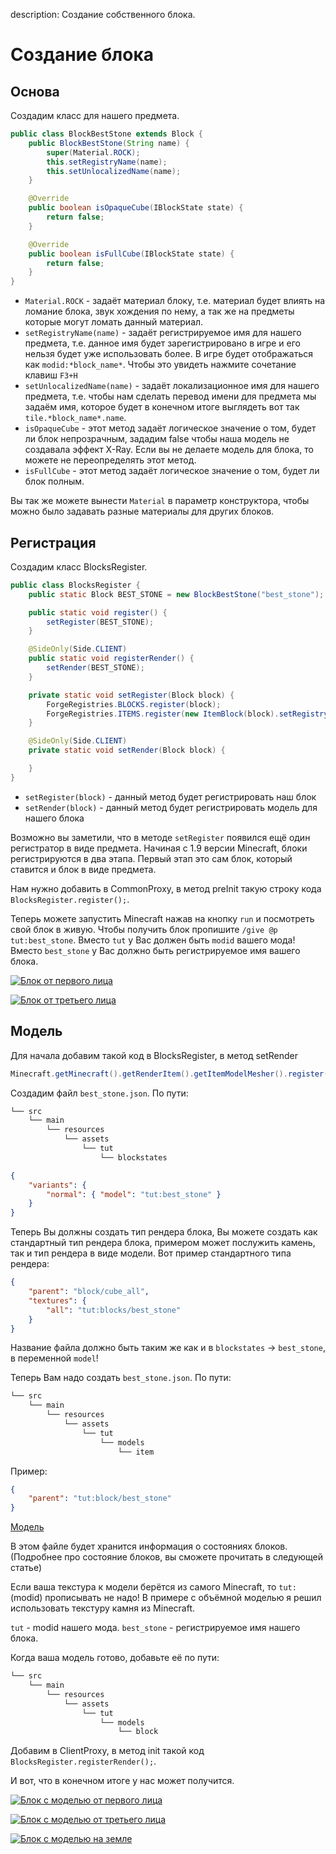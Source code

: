 description: Создание собственного блока.

# Создание блока

## Основа

Создадим класс для нашего предмета.

```java
public class BlockBestStone extends Block {
    public BlockBestStone(String name) {
        super(Material.ROCK);
        this.setRegistryName(name);
        this.setUnlocalizedName(name);
    }

    @Override
    public boolean isOpaqueCube(IBlockState state) {
        return false;
    }

    @Override
    public boolean isFullCube(IBlockState state) {
        return false;
    }
}
```

* `Material.ROCK` - задаёт материал блоку, т.е. материал будет влиять на ломание блока, звук хождения по нему, а так же на предметы которые могут ломать данный материал.
* `setRegistryName(name)` - задаёт регистрируемое имя для нашего предмета, т.е. данное имя будет зарегистрировано в игре и его нельзя будет уже использовать более. В игре будет отображаться как `modid:*block_name*`. Чтобы это увидеть нажмите сочетание клавиш `F3+H`
* `setUnlocalizedName(name)` - задаёт локализационное имя для нашего предмета, т.е. чтобы нам сделать перевод имени для предмета мы задаём имя, которое будет в конечном итоге выглядеть вот так `tile.*block_name*.name`.
* `isOpaqueCube` - этот метод задаёт логическое значение о том, будет ли блок непрозрачным, зададим false чтобы наша модель не создавала эффект X-Ray. Если вы не делаете модель для блока, то можете не переопределять этот метод.
* `isFullCube` - этот метод задаёт логическое значение о том, будет ли блок полным.


Вы так же можете вынести `Material` в параметр конструктора, чтобы можно было задавать разные материалы для других блоков.

## Регистрация

Создадим класс BlocksRegister.

```java
public class BlocksRegister {
    public static Block BEST_STONE = new BlockBestStone("best_stone");

    public static void register() {
        setRegister(BEST_STONE);
    }

    @SideOnly(Side.CLIENT)
    public static void registerRender() {
        setRender(BEST_STONE);
    }

    private static void setRegister(Block block) {
        ForgeRegistries.BLOCKS.register(block);
        ForgeRegistries.ITEMS.register(new ItemBlock(block).setRegistryName(block.getRegistryName()));
    }

    @SideOnly(Side.CLIENT)
    private static void setRender(Block block) {

    }
}
```

* `setRegister(block)` - данный метод будет регистрировать наш блок
* `setRender(block)` - данный метод будет регистрировать модель для нашего блока

Возможно вы заметили, что в методе `setRegister` появился ещё один регистратор в виде предмета. Начиная с 1.9 версии Minecraft, блоки регистрируются в два этапа. Первый этап это сам блок, который ставится и блок в виде предмета.

Нам нужно добавить в CommonProxy, в метод preInit такую строку кода `BlocksRegister.register();`.

Теперь можете запустить Minecraft нажав на кнопку `run` и посмотреть свой блок в живую. Чтобы получить блок пропишите `/give @p tut:best_stone`.
Вместо `tut` у Вас должен быть `modid` вашего мода! Вместо `best_stone` у Вас должно быть регистрируемое имя вашего блока.

[![Блок от первого лица](images/face_first.png)](images/face_first.png)

[![Блок от третьего лица](images/face_three.png)](images/face_three.png)

## Модель

Для начала добавим такой код в BlocksRegister, в метод setRender
```java
Minecraft.getMinecraft().getRenderItem().getItemModelMesher().register(Item.getItemFromBlock(block), 0, new ModelResourceLocation(block.getRegistryName(), "inventory"));
```

Создадим файл `best_stone.json`. По пути:
```md
└── src    
    └── main
        └── resources
            └── assets
                └── tut
                    └── blockstates
```

```json
{
    "variants": {
        "normal": { "model": "tut:best_stone" }
    }
}
```

Теперь Вы должны создать тип рендера блока, Вы можете создать как стандартный тип рендера блока, примером может послужить камень, так и тип рендера в виде  модели. Вот пример стандартного типа рендера:

```json
{
    "parent": "block/cube_all",
    "textures": {
        "all": "tut:blocks/best_stone"
    }
}
```

Название файла должно быть таким же как и в `blockstates` -> `best_stone`, в переменной `model`!


Теперь Вам надо создать `best_stone.json`. По пути:
```md
└── src    
    └── main
        └── resources
            └── assets
                └── tut
                    └── models
                        └── item
```
Пример:
```json
{
    "parent": "tut:block/best_stone"
}
```

[Модель](https://yadi.sk/d/n9ehtKYk3LT9qv)

В этом файле будет хранится информация о состояниях блоков. (Подробнее про состояние блоков, вы сможете прочитать в следующей статье)

Если ваша текстура к модели берётся из самого Minecraft, то `tut:`(modid) прописывать не надо! В примере с объёмной моделью я решил использовать текстуру камня из Minecraft.

`tut` - modid нашего мода.
`best_stone` - регистрируемое имя нашего блока.

Когда ваша модель готово, добавьте её по пути:
```md
└── src    
    └── main
        └── resources
            └── assets
                └── tut
                    └── models
                        └── block
```

Добавим в ClientProxy, в метод init такой код  `BlocksRegister.registerRender();`.

И вот, что в конечном итоге у нас может получится.

[![Блок с моделью от первого лица](images/model_face_first.png)](images/model_face_first.png)

[![Блок с моделью от третьего лица](images/model_face_three.png)](images/model_face_three.png)

[![Блок с моделью на земле](images/model_on_ground.png)](images/model_on_ground.png)
